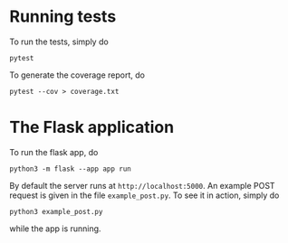 # Running tests

To run the tests, simply do

```shell
pytest
```

To generate the coverage report, do

```shell
pytest --cov > coverage.txt
```

# The Flask application

To run the flask app, do

```shell
python3 -m flask --app app run
```

By default the server runs at `http://localhost:5000`. An example POST request is given in the file `example_post.py`. To see it in action, simply do

```shell
python3 example_post.py
```

while the app is running.
